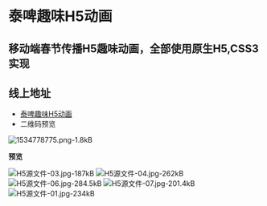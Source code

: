# 泰啤趣味H5动画

移动端春节传播H5趣味动画，全部使用原生H5,CSS3实现
---

## 线上地址
- [泰啤趣味H5动画][1]
- 二维码预览

![1534778775.png-1.8kB][2]


**预览**

![H5源文件-03.jpg-187kB][5] ![H5源文件-04.jpg-262kB][6]
![H5源文件-06.jpg-284.5kB][7] ![H5源文件-07.jpg-201.4kB][8]
![H5源文件-01.jpg-234kB][3] 


  [1]: http://www.leqianduan.com/demo/tph5/
  [2]: http://static.zybuluo.com/wp0214/4oiijv8kps7hc1tfelg86kp4/1534778775.png
  [3]: http://static.zybuluo.com/wp0214/bd1npktu37s9aex5mtrljkdr/H5%E6%BA%90%E6%96%87%E4%BB%B6-01.jpg
  [4]: http://static.zybuluo.com/wp0214/r27l9yim7ilwyaou54n23e1t/H5%E6%BA%90%E6%96%87%E4%BB%B6-02.jpg
  [5]: http://static.zybuluo.com/wp0214/la0xfpxd6mekuhjlsgx3p58t/H5%E6%BA%90%E6%96%87%E4%BB%B6-03.jpg
  [6]: http://static.zybuluo.com/wp0214/ben9mwpqzad95qatsglfzg07/H5%E6%BA%90%E6%96%87%E4%BB%B6-04.jpg
  [7]: http://static.zybuluo.com/wp0214/0q422ibazhf0uyo86biq46hm/H5%E6%BA%90%E6%96%87%E4%BB%B6-06.jpg
  [8]: http://static.zybuluo.com/wp0214/5zeo5hf4xlw8d4nzmkpma856/H5%E6%BA%90%E6%96%87%E4%BB%B6-07.jpg
